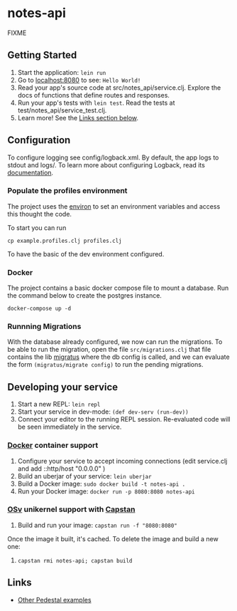 # notes-api

FIXME

## Getting Started

1. Start the application: `lein run`
2. Go to [localhost:8080](http://localhost:8080/) to see: `Hello World!`
3. Read your app's source code at src/notes_api/service.clj. Explore the docs of functions
   that define routes and responses.
4. Run your app's tests with `lein test`. Read the tests at test/notes_api/service_test.clj.
5. Learn more! See the [Links section below](#links).


## Configuration

To configure logging see config/logback.xml. By default, the app logs to stdout and logs/.
To learn more about configuring Logback, read its [documentation](http://logback.qos.ch/documentation.html).

### Populate the profiles environment
The project uses the [environ](https://github.com/weavejester/environ) to set an environment variables and access this thought the code. 

To start you can run 

```
cp example.profiles.clj profiles.clj
```

To have the basic of the dev environment configured.

### Docker 
The project contains a basic docker compose file to mount a database.
Run the command below to create the postgres instance.

```
docker-compose up -d
```

### Runnning Migrations
With the database already configured, we now can run the migrations. 
To be able to run the migration, open the file `src/migrations.clj` 
that file contains the lib [migratus](https://github.com/yogthos/migratus) 
where the db config is called, and we can evaluate the form `(migratus/migrate config)` 
to run the pending migrations.


## Developing your service

1. Start a new REPL: `lein repl`
2. Start your service in dev-mode: `(def dev-serv (run-dev))`
3. Connect your editor to the running REPL session.
   Re-evaluated code will be seen immediately in the service.

### [Docker](https://www.docker.com/) container support

1. Configure your service to accept incoming connections (edit service.clj and add  ::http/host "0.0.0.0" )
2. Build an uberjar of your service: `lein uberjar`
3. Build a Docker image: `sudo docker build -t notes-api .`
4. Run your Docker image: `docker run -p 8080:8080 notes-api`

### [OSv](http://osv.io/) unikernel support with [Capstan](http://osv.io/capstan/)

1. Build and run your image: `capstan run -f "8080:8080"`

Once the image it built, it's cached.  To delete the image and build a new one:

1. `capstan rmi notes-api; capstan build`


## Links
* [Other Pedestal examples](http://pedestal.io/samples)
